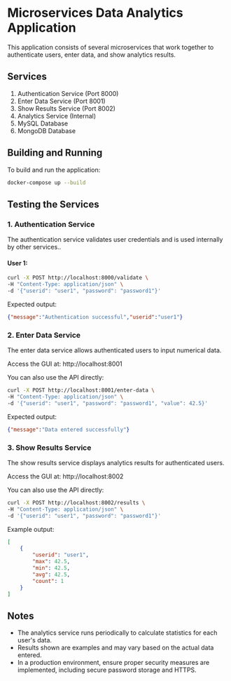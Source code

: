 # Microservices Data Analytics Application

This application consists of several microservices that work together to authenticate users, enter data, and show analytics results.

## Services

1. Authentication Service (Port 8000)
2. Enter Data Service (Port 8001)
3. Show Results Service (Port 8002)
4. Analytics Service (Internal)
5. MySQL Database
6. MongoDB Database

## Building and Running

To build and run the application:

```bash
docker-compose up --build
```

## Testing the Services

### 1. Authentication Service

The authentication service validates user credentials and is used internally by other services..

#### User 1:

```bash
curl -X POST http://localhost:8000/validate \
-H "Content-Type: application/json" \
-d '{"userid": "user1", "password": "password1"}'
```

Expected output:

```json
{"message":"Authentication successful","userid":"user1"}
```

### 2. Enter Data Service

The enter data service allows authenticated users to input numerical data.

Access the GUI at: http://localhost:8001

You can also use the API directly:

```bash
curl -X POST http://localhost:8001/enter-data \
-H "Content-Type: application/json" \
-d '{"userid": "user1", "password": "password1", "value": 42.5}'
```

Expected output:

```json
{"message":"Data entered successfully"}
```

### 3. Show Results Service

The show results service displays analytics results for authenticated users.

Access the GUI at: http://localhost:8002

You can also use the API directly:

```bash
curl -X POST http://localhost:8002/results \
-H "Content-Type: application/json" \
-d '{"userid": "user1", "password": "password1"}'
```

Example output:

```json
[
    {
        "userid": "user1",
        "max": 42.5,
        "min": 42.5,
        "avg": 42.5,
        "count": 1
    }
]
```

## Notes

- The analytics service runs periodically to calculate statistics for each user's data.
- Results shown are examples and may vary based on the actual data entered.
- In a production environment, ensure proper security measures are implemented, including secure password storage and HTTPS.
